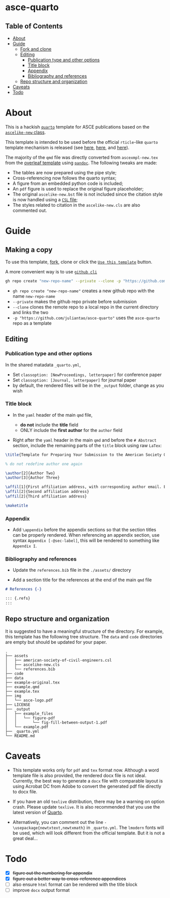# asce-quarto

## Table of Contents

 * [About](#about)
 * [Guide](#guide)
    * [Fork and clone](#fork-and-clone)
    * [Editing](#editing)
       * [Publication type and other options](#publication-type-and-other-options)
       * [Title block](#title-block)
       * [Appendix](#appendix)
       * [Bibliography and references](#bibliography-and-references)
    * [Repo structure and organization](#repo-structure-and-organization)
 * [Caveats](#caveats)
 * [Todo](#todo)

# About

This is a hackish [`quarto`](https://quarto.org/) template for ASCE publications based on the [`ascelike-new` class](https://www.overleaf.com/latex/templates/template-for-preparing-your-submission-to-the-american-society-of-civil-engineers-asce/pbwcqsvndpty).

This template is intended to be used before the official `rticle`-like `quarto` template mechanism is released (see [here](https://quarto.org/docs/faq/rmarkdown.html#i-use-x-bookdown-blogdown-etc..-what-is-the-quarto-equivalent), [here](https://github.com/quarto-dev/quarto-cli/issues/170), and [here](https://github.com/quarto-dev/quarto-cli/discussions/983#discussioncomment-2823436)).

The majority of the `qmd` file was directly converted from `ascexmpl-new.tex` from the [overleaf template](https://www.overleaf.com/latex/templates/template-for-preparing-your-submission-to-the-american-society-of-civil-engineers-asce/pbwcqsvndpty) using [`pandoc`](https://pandoc.org/). 
The following tweaks are made:

* The tables are now prepared using the pipe style;
* Cross-referencing now follows the quarto syntax; 
* A figure from an embedded python code is included;
* An `pdf` figure is used to replace the original figure placeholder;
* The original `ascelike-new.bst` file is not included since the citation style is now handled using a [`CSL` file](https://www.zotero.org/styles/american-society-of-civil-engineers?source=1);
* The styles related to citation in the `ascelike-new.cls` are also commented out.

# Guide

## Making a copy

To use this template, [fork](https://github.com/juliantao/asce-quarto/fork), clone or click the [`Use this template`](https://github.com/juliantao/asce-quarto/generate) button. 

A more convenient way is to use [`github cli`](https://cli.github.com/)

```bash
gh repo create "new-repo-name" --private --clone -p "https://github.com/juliantao/asce-quarto"
```

  * `gh repo create "new-repo-name"` creates a new github repo with the name `new-repo-name` 
  * `--private` makes the github repo private before submission
  * `--clone` clones the remote repo to a local repo in the current directory and links the two
  * `-p "https://github.com/juliantao/asce-quarto"` uses the `asce-quarto` repo as a template

## Editing

### Publication type and other options

In the shared matadata `_quarto.yml`,
  * Set `classoption: [NewProceedings, letterpaper]` for conference paper
  * Set `classoption: [Journal, letterpaper]` for journal paper
  * by default, the rendered files will be in the `_output` folder, change as you wish

### Title block

* In the `yaml` header of the main `qmd` file, 
  * **do not** include the **title** field
  * ONLY include the **first author** for the `author` field

* Right after the `yaml` header in the main `qmd` and before the `# Abstract` section, include the remaining parts of the `title` block using raw `LaTex`:

```latex
\title{Template for Preparing Your Submission to the American Society Of Civil Engineers (ASCE)}

% do not redefine author one again

\author[2]{Author Two}
\author[3]{Author Three}

\affil[1]{First affiliation address, with corresponding author email. Email: author.one@email.com}
\affil[2]{Second affiliation address}
\affil[2]{Third affiliation address}

\maketitle
```

### Appendix

* Add `\appendix` before the appendix sections so that the section titles can be properly rendered. 
  When referencing an appendix section, use syntax `Appendix [-@sec-label]`, this will be rendered to something like `Appendix I`.

### Bibliography and references

* Update the `references.bib` file in the `./assets/` directory

* Add a section title for the references at the end of the main `qmd` file

```markdown
# References {-}

::: {.refs}
:::
```

## Repo structure and organization

It is suggested to have a meaningful structure of the directory. 
For example, this template has the following tree structure.
The `data` and `code` directories are empty but should be updated for your paper.

```
.
├── assets
│   ├── american-society-of-civil-engineers.csl
│   ├── ascelike-new.cls
│   └── references.bib
├── code
├── data
├── example-original.tex
├── example.qmd
├── example.tex
├── img
│   └── asce-logo.pdf
├── LICENSE
├── _output
│   ├── example_files
│   │   └── figure-pdf
│   │       └── fig-fill-between-output-1.pdf
│   └── example.pdf
├── _quarto.yml
└── README.md
```

# Caveats

* This template works only for `pdf` and `tex` format now. 
Although a word template file is also provided, the rendered docx file is not ideal.
Currently, the best way to generate a `docx` file with comparable layout is using Acrobat DC from Adobe to convert the generated pdf file directly to docx file.

* If you have an old `texlive` distribution, there may be a warning on option crash. Please update `texlive`. It is also recommended that you use the latest version of [Quarto](https://quarto.org/docs/get-started/).
* Alternatively, you can comment out the line `- \usepackage{newtxtext,newtxmath}` in `_quarto.yml`. 
The `lmodern` fonts will be used, which will look different from the official template.
But it is not a great deal...

# Todo

- [x] ~~figure out the numbering for appendix~~
- [x] ~~figure out a better way to cross-reference appendices~~
- [ ] also ensure `html` format can be rendered with the title block
- [ ] improve `docx` output format

